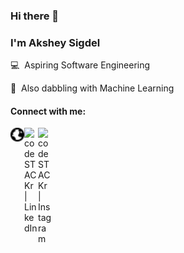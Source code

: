 ### Hi there 👋
### I'm Akshey Sigdel

💻 &nbsp;Aspiring Software Engineering

🤖 &nbsp;Also dabbling with Machine Learning


#### Connect with me:

[<img align="left" alt="codeSTACKr.com" width="22px" src="https://raw.githubusercontent.com/iconic/open-iconic/master/svg/globe.svg" />][website]
[<img align="left" alt="codeSTACKr | LinkedIn" width="22px" src="https://cdn.jsdelivr.net/npm/simple-icons@v3/icons/linkedin.svg" />][linkedin]
[<img align="left" alt="codeSTACKr | Instagram" width="22px" src="https://cdn.jsdelivr.net/npm/simple-icons@v3/icons/instagram.svg" />][instagram]

[website]: https://sigdelakshey.github.io/
[linkedin]: https://www.linkedin.com/in/sigdelakshey/
[instagram]: https://www.instagram.com/sigdelakshey/

